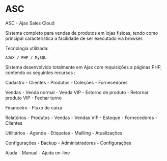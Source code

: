 ASC
===

ASC - Ajax Sales Cloud

Sistema completo para vendas de produtos em lojas fisicas, tendo como principal caracteristica a facilidade de ser executado via browser.



Tecnologia utilizada: 

	AJAX / PHP / MySQL
	
	
	
Sistema desenvolvido totalmente em Ajax com requisições a páginas PHP, contendo os seguintes recursos :

Cadastro
	- Clientes
	- Produtos
	- Coleções
	- Fornecedores
	
Vendas
	- Venda normal
	- Venda VIP 
	- Estorno de produto
	- Retornar produto VIP
	- Fechar turno
	
Financeiro
	- Fluxo de caixa
	
Relatórios
	- Produtos 
	- Vendas
	- Vendas VIP
	- Estoque
	- Fornecedores
	- Clientes
	
Utilitários
	- Agenda
	- Etiquetas
	- Mailling
	- Atualizações
	
Configurações
	- Backup
	- Administradores
	- Configurações
	
Ajuda
	- Manual
	- Ajuda on-line
	
	
	
